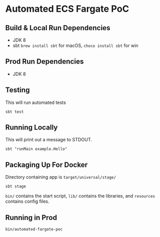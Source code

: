 Automated ECS Fargate PoC
=========================

## Build & Local Run Dependencies
* JDK 8
* sbt `brew install sbt` for macOS, `choco install sbt` for win

## Prod Run Dependencies
* JDK 8

## Testing
This will run automated tests
```shell
sbt test
```

## Running Locally
This will print out a message to STDOUT.
```shell
sbt "runMain example.Hello"
```

## Packaging Up For Docker
Directory containing app is `target/universal/stage/`
```shell
sbt stage
```
`bin/` contains the start script, `lib/` contains the libraries, and `resources` contains config files.

## Running in Prod
```shell
bin/automated-fargate-poc
```
